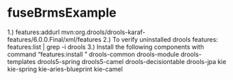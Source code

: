 # fuseBrmsExample
1.)	features:addurl mvn:org.drools/drools-karaf-features/6.0.0.Final/xml/features 
2.)	To verify uninstalled drools features: features:list | grep -i drools
3.)	Install the following components with command “features:install ”
  drools-common
  drools-module
  drools-templates
  drools5-spring
  drools5-camel
  drools-decisiontable 
  drools-jpa
  kie                                
  kie-spring
  kie-aries-blueprint
  kie-camel
